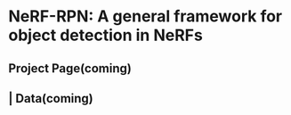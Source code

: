 # NeRF-RPN: A general framework for object detection in NeRFs



## Project Page(coming)

[Paper]: https://arxiv.org/abs/2211.11646

##  | Data(coming)

